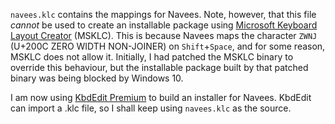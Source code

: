`navees.klc` contains the mappings for Navees. Note, however, that this file _cannot_ be used to create an installable package using [Microsoft Keyboard Layout Creator](https://www.microsoft.com/en-us/download/details.aspx?id=22339) (MSKLC). This is because Navees maps the character `ZWNJ` (U+200C ZERO WIDTH NON-JOINER) on `Shift`+`Space`, and for some reason, MSKLC does not allow it. Initially, I had patched the MSKLC binary to override this behaviour, but the installable package built by that patched binary was being blocked by Windows 10.

I am now using [KbdEdit Premium](http://www.kbdedit.com/) to build an installer for Navees. KbdEdit can import a .klc file, so I shall keep using `navees.klc` as the source.
